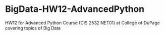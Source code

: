 # BigData-HW12-AdvancedPython
HW12 for Advanced Python Course (CIS 2532 NET01) at College of DuPage covering topics of Big Data
